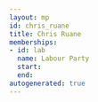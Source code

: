 ```yaml
---
layout: mp
id: chris_ruane
title: Chris Ruane
memberships:
- id: lab
  name: Labour Party
  start: 
  end: 
autogenerated: true
---
```

